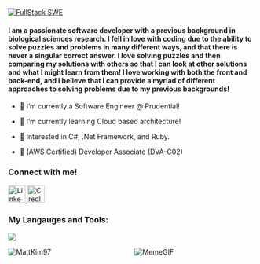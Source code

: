 
<a href="https://git.io/typing-svg" align="center">
    <img src="https://readme-typing-svg.herokuapp.com?font=Montserrat&weight=500&size=25&duration=4500&pause=500&color=66a400&width=435&lines=Hello%2C+I'm+Matthew+Kim;Full-stack+Software+Engineer" alt="FullStack SWE"/>
</a>

<h4 align="left">I am a passionate software developer with a previous background in biological sciences research. I fell in love with coding due to the ability to solve puzzles and problems in many different ways, and that there is never a singular correct answer. I love solving puzzles and then comparing my solutions with others so that I can look at other solutions and what I might learn from them! I love working with both the front and back-end, and I believe that I can provide a myriad of different approaches to solving problems due to my previous backgrounds! </h4> 

- 🏢 I’m currently a Software Engineer @ Prudential! 
 
- 🏫 I’m currently learning Cloud based architecture!

- 🤔 Interested in C#, .Net Framework, and Ruby.

- 📃 (AWS Certified) Developer Associate (DVA-C02)

### Connect with me!
<div>
    <a href="https://www.linkedin.com/in/matthew-kim97/">
        <img src="https://github.com/user-attachments/assets/880aaea6-79b9-4058-b9b4-342391ca04ea" alt="LinkedIn" width="35" height="35"/>
    </a>
    <a href="https://www.credly.com/users/matthew-kim.efb3d734">
        <img src="https://github.com/user-attachments/assets/6cc0dbde-bca6-43e8-a460-aa67fb449c80" alt="Credly" width="35" height="35"/>
    </a>
</div>





    
<p align="center">
  <h3>My Langauges and Tools: </h3>
  <a href="https://skillicons.dev">
    <img src="https://skillicons.dev/icons?i=git,docker,aws,bootstrap,react,html,css,java,js,redux,express,flask,postgres,nodejs,spring,mysql&perline=8" />
  </a>
</p>


<p><img align="left" src="https://github-readme-stats.vercel.app/api/top-langs?username=MattKim97&show_icons=true&locale=en&layout=compact" alt="MattKim97" /></p>

<p align="center">
  <img src="https://github.com/user-attachments/assets/31842369-979e-478b-a936-baf49de83063" alt="MemeGIF"/>
</p>
